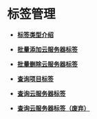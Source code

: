 # 标签管理<a name="ZH-CN_TOPIC_0108433461"></a>

-   **[标签类型介绍](标签类型介绍.md)**  

-   **[批量添加云服务器标签](批量添加云服务器标签.md)**  

-   **[批量删除云服务器标签](批量删除云服务器标签.md)**  

-   **[查询项目标签](查询项目标签.md)**  

-   **[查询云服务器标签](查询云服务器标签.md)**  

-   **[查询云服务器标签（废弃）](查询云服务器标签（废弃）.md)**  


